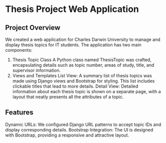 # Thesis Project Web Application
## Project Overview
We created a web application for Charles Darwin University to manage and display thesis topics for IT students. The application has two main components:

1. Thesis Topic Class
A Python class named ThesisTopic was crafted, encapsulating details such as topic number, areas of study, title, and supervisor information.
2. Views and Templates
List View: A summary list of thesis topics was made using Django views and Bootstrap for styling. This list includes clickable titles that lead to more details.
Detail View: Detailed information about each thesis topic is shown on a separate page, with a layout that neatly presents all the attributes of a topic.

## Features
Dynamic URLs: We configured Django URL patterns to accept topic IDs and display corresponding details.
Bootstrap Integration: The UI is designed with Bootstrap, providing a responsive and attractive layout.